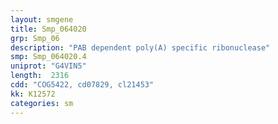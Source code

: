 ```yaml
---
layout: smgene
title: Smp_064020
grp: Smp_06
description: "PAB dependent poly(A) specific ribonuclease"
smp: Smp_064020.4
uniprot: "G4VIN5"
length:  2316
cdd: "COG5422, cd07829, cl21453"
kk: K12572
categories: sm
---
```


